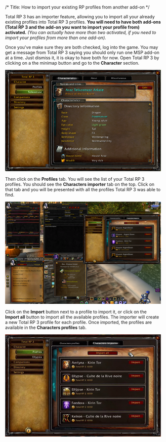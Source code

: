 /*
Title: How to import your existing RP profiles from another add-on
*/

Total RP 3 has an importer feature, allowing you to import all your already existing profiles into Total RP 3 profiles. **You will need to have both add-ons (Total RP 3 and the add-on you want to import your profile from) activated.** _(You can actually have more than two activated, if you need to import your profiles from more than one add-on)._

<!-- ![You need to have both add-ons activated](both_addons_activated.jpg) -->

Once you've make sure they are both checked, log into the game. You may get a message from Total RP 3 saying you should only run one MSP add-on at a time. Just dismiss it, it is okay to have both for now. Open Total RP 3 by clicking on a the minimap button and go to the **Character** section.

![Character section](character_section.png)

Then click on the **Profiles** tab. You will see the list of your Total RP 3 profiles. You should see the **Characters importer** tab on the top. Click on that tab and you will be presented with all the profiles Total RP 3 was able to find.

![Total RP 3 will find all available profiles from other add-ons and list them](other_addons_profiles.png)

Click on the **Import** button next to a profile to import it, or click on the **Import all** button to import all the available profiles. The importer will create a new Total RP 3 profile for each profile. Once imported, the profiles are available in the **Characters profiles** tab.

![Profiles imported via the importer will be available in your profiles list](multiple_profiles_import.gif)